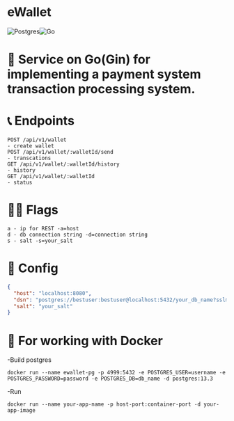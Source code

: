 # eWallet

![Postgres](https://img.shields.io/badge/postgres-%23316192.svg?style=for-the-badge&logo=postgresql&logoColor=white)![Go](https://img.shields.io/badge/go-%2300ADD8.svg?style=for-the-badge&logo=go&logoColor=white)

# 🎲 Service on Go(Gin) for implementing a payment system transaction processing system.

# 📞 Endpoints
```http
POST /api/v1/wallet
- сreate wallet
POST /api/v1/wallet/:walletId/send
- transcations
GET /api/v1/wallet/:walletId/history
- history
GET /api/v1/wallet/:walletId
- status
```

# 🏴‍☠️ Flags
```
a - ip for REST -a=host
d - db connection string -d=connection string
s - salt -s=your_salt
```

# 🧩 Config

```json
{
  "host": "localhost:8080",
  "dsn": "postgres://bestuser:bestuser@localhost:5432/your_db_name?sslmode=disable",
  "salt": "your_salt"
}
```

# 💎 For working with Docker
-Build postgres
```
docker run --name ewallet-pg -p 4999:5432 -e POSTGRES_USER=username -e POSTGRES_PASSWORD=password -e POSTGRES_DB=db_name -d postgres:13.3
```
-Run
```
docker run --name your-app-name -p host-port:container-port -d your-app-image
```
